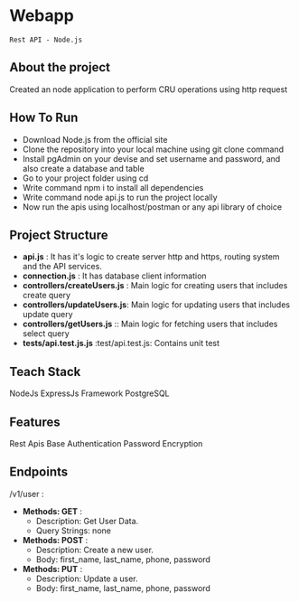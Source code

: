 # Webapp
``Rest API - Node.js``

## About the project
Created an node application to perform CRU operations using http request

## How To Run
* Download Node.js from the official site
* Clone the repository into your local machine using git clone command
* Install pgAdmin on your devise and set username and password, and also create a database and table</li>
* Go to your project folder using cd
* Write command npm i to install all dependencies
* Write command node api.js to run the project locally
* Now run the apis using localhost/postman or any api library of choice
  
## Project Structure
* **api.js** : It has it's logic to create server http and https, routing system and the API services.
* **connection.js** : It has database client information
* **controllers/createUsers.js** : Main logic for creating users that includes create query
* **controllers/updateUsers.js**: Main logic for updating users that includes update query
* **controllers/getUsers.js** :: Main logic for fetching users that includes select query
* **tests/api.test.js.js** :test/api.test.js: Contains unit test
  
## Teach Stack
NodeJs
ExpressJs Framework
PostgreSQL

## Features
Rest Apis
Base Authentication
Password Encryption

## Endpoints
/v1/user :

- **Methods: GET** : 
    - Description: Get User Data.
    - Query Strings: none
- **Methods: POST** : 
    - Description: Create a new user.
    - Body: first_name, last_name, phone, password
- **Methods: PUT** : 
    - Description: Update a user.
    - Body: first_name, last_name, phone, password
